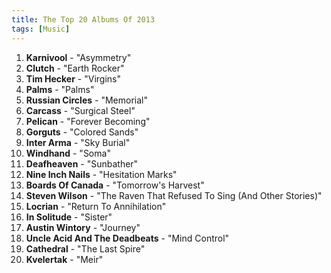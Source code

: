 ```yaml
---
title: The Top 20 Albums Of 2013
tags: [Music]
---
```


1. **Karnivool** - "Asymmetry"
2. **Clutch** - "Earth Rocker"
3. **Tim Hecker** - "Virgins"
4. **Palms** - "Palms"
5. **Russian Circles** - "Memorial"
6. **Carcass** - "Surgical Steel"
7. **Pelican** - "Forever Becoming"
8. **Gorguts** - "Colored Sands"
9. **Inter Arma** - "Sky Burial"
10. **Windhand** - "Soma"
11. **Deafheaven** - "Sunbather"
12. **Nine Inch Nails** - "Hesitation Marks"
13. **Boards Of Canada** - "Tomorrow's Harvest"
14. **Steven Wilson** - "The Raven That Refused To Sing (And Other Stories)"
15. **Locrian** - "Return To Annihilation"
16. **In Solitude** - "Sister"
17. **Austin Wintory** - "Journey"
18. **Uncle Acid And The Deadbeats** - "Mind Control"
19. **Cathedral** - "The Last Spire"
20. **Kvelertak** - "Meir"


